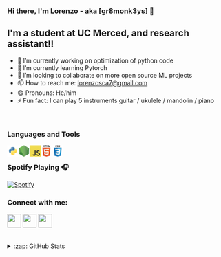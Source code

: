 ### Hi there, I'm Lorenzo - aka [gr8monk3ys] 👋

## I'm a student at UC Merced, and research assistant!!

- 🔭 I’m currently working on optimization of python code
- 🌱 I’m currently learning Pytorch
- 👯 I’m looking to collaborate on more open source ML projects
- 📫 How to reach me: lorenzosca7@gmail.com
- 😄 Pronouns: He/him
- ⚡ Fun fact: I can play 5 instruments guitar / ukulele / mandolin / piano

<br />

### Languages and Tools

<img align="left" alt="python" width="26px" src="https://raw.githubusercontent.com/github/explore/80688e429a7d4ef2fca1e82350fe8e3517d3494d/topics/python/python.png">
<img align="left" alt="Node.js" width="26px" src="https://raw.githubusercontent.com/github/explore/80688e429a7d4ef2fca1e82350fe8e3517d3494d/topics/nodejs/nodejs.png">
<img align="left" alt="JavaScript" width="26px" src="https://raw.githubusercontent.com/github/explore/80688e429a7d4ef2fca1e82350fe8e3517d3494d/topics/javascript/javascript.png">
<img align="left" alt="HTML" width="26px" src="https://raw.githubusercontent.com/github/explore/80688e429a7d4ef2fca1e82350fe8e3517d3494d/topics/html/html.png">
<img align="left" alt="CSS" width="26px" src="https://raw.githubusercontent.com/github/explore/80688e429a7d4ef2fca1e82350fe8e3517d3494d/topics/css/css.png">

<br />

### Spotify Playing 🎧

[![Spotify](https://novatorem-gr8monk3ys.vercel.app/api/spotify)](https://open.spotify.com/user/gr8monk3ys)

### Connect with me:

[<img height="32" width="32" src="https://cdn.jsdelivr.net/npm/simple-icons@v4/icons/linkedin.svg" />][linkedin]
[<img height="32" width="32" src="https://cdn.jsdelivr.net/npm/simple-icons@v4/icons/twitter.svg" />][twitter]
[<img height="32" width="32" src="https://cdn.jsdelivr.net/npm/simple-icons@v4/icons/instagram.svg" />][instagram]


<br />

<details>
  <summary>:zap: GitHub Stats</summary>

[![Lorenzo's GitHub stats](https://github-readme-stats.vercel.app/api?username=gr8monk3ys&show_icons=true&theme=radical&count_private=true&include_all_commits=true&hide=stars)](https://github.com/anuraghazra/github-readme-stats)

</details>

[twitter]: https://twitter.com/gr8monk3ys
[instagram]: https://instagram.com/lorenzo.scaturchio
[linkedin]: https://www.linkedin.com/in/lorenzo-scaturchio-62203b160/